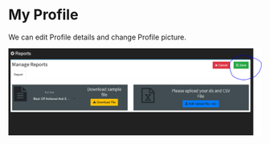 # My Profile

We can edit Profile details and change Profile picture.

![](../.gitbook/assets/image%20%28229%29.png)


